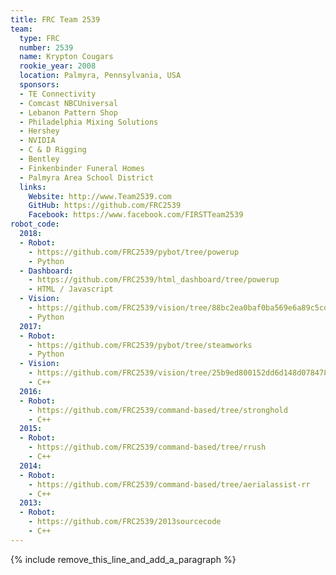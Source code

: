 ```yaml
---
title: FRC Team 2539
team:
  type: FRC
  number: 2539
  name: Krypton Cougars
  rookie_year: 2008
  location: Palmyra, Pennsylvania, USA
  sponsors:
  - TE Connectivity
  - Comcast NBCUniversal
  - Lebanon Pattern Shop
  - Philadelphia Mixing Solutions
  - Hershey
  - NVIDIA
  - C & D Rigging
  - Bentley
  - Finkenbinder Funeral Homes
  - Palmyra Area School District
  links:
    Website: http://www.Team2539.com
    GitHub: https://github.com/FRC2539
    Facebook: https://www.facebook.com/FIRSTTeam2539
robot_code:
  2018:
  - Robot:
    - https://github.com/FRC2539/pybot/tree/powerup
    - Python
  - Dashboard:
    - https://github.com/FRC2539/html_dashboard/tree/powerup
    - HTML / Javascript
  - Vision:
    - https://github.com/FRC2539/vision/tree/88bc2ea0baf0ba569e6a89c5cd07a47de73d2ce3
    - Python
  2017:
  - Robot:
    - https://github.com/FRC2539/pybot/tree/steamworks
    - Python
  - Vision:
    - https://github.com/FRC2539/vision/tree/25b9ed800152dd6d148d07847802e0be0e474d19
    - C++
  2016:
  - Robot:
    - https://github.com/FRC2539/command-based/tree/stronghold
    - C++
  2015:
  - Robot:
    - https://github.com/FRC2539/command-based/tree/rrush
    - C++
  2014:
  - Robot:
    - https://github.com/FRC2539/command-based/tree/aerialassist-rr
    - C++
  2013:
  - Robot:
    - https://github.com/FRC2539/2013sourcecode
    - C++
---
```


{% include remove_this_line_and_add_a_paragraph %}
